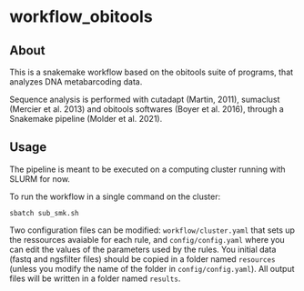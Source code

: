 # workflow_obitools

## About

This is a snakemake workflow based on the obitools suite of programs, that analyzes DNA metabarcoding data.

Sequence analysis is performed with cutadapt (Martin, 2011), sumaclust (Mercier et al. 2013) and obitools softwares (Boyer et al. 2016), through a Snakemake pipeline (Molder et al. 2021).

## Usage

The pipeline is meant to be executed on a computing cluster running with SLURM for now.

To run the workflow in a single command on the cluster:

```
sbatch sub_smk.sh
```

Two configuration files can be modified: `workflow/cluster.yaml` that sets up the ressources avaiable for each rule, and `config/config.yaml` where you can edit the values of the parameters used by the rules. You initial data (fastq and ngsfilter files) should be copied in a folder named `resources` (unless you modify the name of the folder in `config/config.yaml`). All output files will be written in a folder named `results`.
